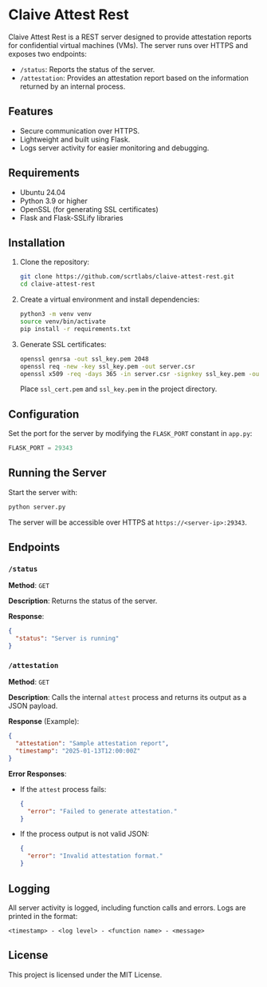 # Claive Attest Rest

Claive Attest Rest is a REST server designed to provide attestation reports for confidential virtual machines (VMs). The server runs over HTTPS and exposes two endpoints:

- `/status`: Reports the status of the server.
- `/attestation`: Provides an attestation report based on the information returned by an internal process.

## Features
- Secure communication over HTTPS.
- Lightweight and built using Flask.
- Logs server activity for easier monitoring and debugging.

## Requirements
- Ubuntu 24.04
- Python 3.9 or higher
- OpenSSL (for generating SSL certificates)
- Flask and Flask-SSLify libraries

## Installation
1. Clone the repository:
   ```bash
   git clone https://github.com/scrtlabs/claive-attest-rest.git
   cd claive-attest-rest
   ```

2. Create a virtual environment and install dependencies:
   ```bash
   python3 -m venv venv
   source venv/bin/activate
   pip install -r requirements.txt
   ```

3. Generate SSL certificates:
   ```bash
   openssl genrsa -out ssl_key.pem 2048
   openssl req -new -key ssl_key.pem -out server.csr
   openssl x509 -req -days 365 -in server.csr -signkey ssl_key.pem -out ssl_cert.pem
   ```
   Place `ssl_cert.pem` and `ssl_key.pem` in the project directory.

## Configuration
Set the port for the server by modifying the `FLASK_PORT` constant in `app.py`:
```python
FLASK_PORT = 29343
```

## Running the Server
Start the server with:
```bash
python server.py
```

The server will be accessible over HTTPS at `https://<server-ip>:29343`.

## Endpoints
### `/status`
**Method**: `GET`

**Description**: Returns the status of the server.

**Response**:
```json
{
  "status": "Server is running"
}
```

### `/attestation`
**Method**: `GET`

**Description**: Calls the internal `attest` process and returns its output as a JSON payload.

**Response** (Example):
```json
{
  "attestation": "Sample attestation report",
  "timestamp": "2025-01-13T12:00:00Z"
}
```

**Error Responses**:
- If the `attest` process fails:
  ```json
  {
    "error": "Failed to generate attestation."
  }
  ```
- If the process output is not valid JSON:
  ```json
  {
    "error": "Invalid attestation format."
  }
  ```

## Logging
All server activity is logged, including function calls and errors. Logs are printed in the format:
```
<timestamp> - <log level> - <function name> - <message>
```

## License
This project is licensed under the MIT License.

